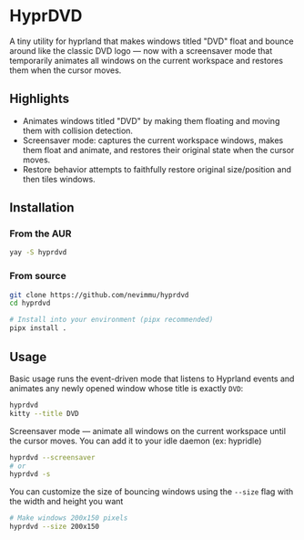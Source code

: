 # HyprDVD

A tiny utility for hyprland that makes windows titled "DVD" float and bounce around like the classic DVD logo — now with a screensaver mode that temporarily animates all windows on the current workspace and restores them when the cursor moves.

## Highlights

- Animates windows titled "DVD" by making them floating and moving them with collision detection.
- Screensaver mode: captures the current workspace windows, makes them float and animate, and restores their original state when the cursor moves.
- Restore behavior attempts to faithfully restore original size/position and then tiles windows.


## Installation

### From the AUR
```bash
yay -S hyprdvd
```

### From source
```bash
git clone https://github.com/nevimmu/hyprdvd
cd hyprdvd

# Install into your environment (pipx recommended)
pipx install .
```

## Usage

Basic usage runs the event-driven mode that listens to Hyprland events and animates any newly opened window whose title is exactly `DVD`:

```bash
hyprdvd
kitty --title DVD
```

Screensaver mode — animate all windows on the current workspace until the cursor moves. You can add it to your idle daemon (ex: hypridle)

```bash
hyprdvd --screensaver
# or
hyprdvd -s
```

You can customize the size of bouncing windows using the `--size` flag with the width and height you want

```bash
# Make windows 200x150 pixels
hyprdvd --size 200x150
```